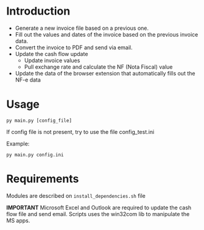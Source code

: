 # Introduction

- Generate a new invoice file based on a previous one.
- Fill out the values and dates of the invoice based on the previous invoice data.
- Convert the invoice to PDF and send via email.
- Update the cash flow update
    - Update invoice values
    - Pull exchange rate and calculate the NF (Nota Fiscal) value
- Update the data of the browser extension that automatically fills out the NF-e data

# Usage

`py main.py [config_file]`

If config file is not present, try to use the file config_test.ini

Example:

`py main.py config.ini`

# Requirements

Modules are described on `install_dependencies.sh` file

**IMPORTANT** Microsoft Excel and Outlook are required to update the cash flow file and send email. Scripts uses the win32com lib to manipulate the MS apps.

